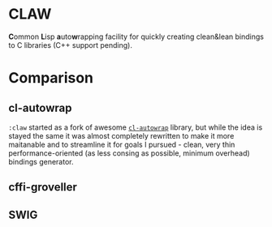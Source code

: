 # CLAW

**C**ommon **L**isp **a**uto**w**rapping facility for quickly creating
clean&lean bindings to C libraries (C++ support pending).

# Comparison

## cl-autowrap
`:claw` started as a fork of awesome
[`cl-autowrap`](https://github.com/rpav/cl-autowrap/) library, but while the
idea is stayed the same it was almost completely rewritten to make it more
maitanable and to streamline it for goals I pursued - clean, very thin
performance-oriented (as less consing as possible, minimum overhead) bindings
generator.

## cffi-groveller

## SWIG
